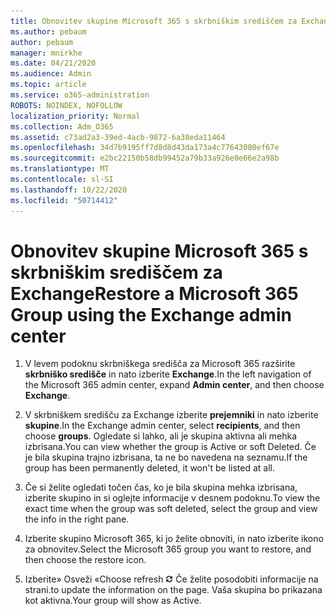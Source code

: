 ```yaml
---
title: Obnovitev skupine Microsoft 365 s skrbniškim središčem za Exchange
ms.author: pebaum
author: pebaum
manager: mnirkhe
ms.date: 04/21/2020
ms.audience: Admin
ms.topic: article
ms.service: o365-administration
ROBOTS: NOINDEX, NOFOLLOW
localization_priority: Normal
ms.collection: Adm_O365
ms.assetid: c73ad2a3-39ed-4acb-9872-6a38eda11464
ms.openlocfilehash: 34d7b9195ff7d8d8d43da173a4c77643080ef67e
ms.sourcegitcommit: e2bc22150b58db99452a79b33a926e0e66e2a98b
ms.translationtype: MT
ms.contentlocale: sl-SI
ms.lasthandoff: 10/22/2020
ms.locfileid: "50714412"
---
```

# <a name="restore-a-microsoft-365-group-using-the-exchange-admin-center"></a><span data-ttu-id="e3eb9-102">Obnovitev skupine Microsoft 365 s skrbniškim središčem za Exchange</span><span class="sxs-lookup"><span data-stu-id="e3eb9-102">Restore a Microsoft 365 Group using the Exchange admin center</span></span>

1. <span data-ttu-id="e3eb9-103">V levem podoknu skrbniškega središča za Microsoft 365 razširite **skrbniško središče** in nato izberite **Exchange**.</span><span class="sxs-lookup"><span data-stu-id="e3eb9-103">In the left navigation of the Microsoft 365 admin center, expand **Admin center**, and then choose **Exchange**.</span></span>
    
2. <span data-ttu-id="e3eb9-104">V skrbniškem središču za Exchange izberite **prejemniki** in nato izberite **skupine**.</span><span class="sxs-lookup"><span data-stu-id="e3eb9-104">In the Exchange admin center, select **recipients**, and then choose **groups**.</span></span> <span data-ttu-id="e3eb9-105">Ogledate si lahko, ali je skupina aktivna ali mehka izbrisana.</span><span class="sxs-lookup"><span data-stu-id="e3eb9-105">You can view whether the group is Active or soft Deleted.</span></span> <span data-ttu-id="e3eb9-106">Če je bila skupina trajno izbrisana, ta ne bo navedena na seznamu.</span><span class="sxs-lookup"><span data-stu-id="e3eb9-106">If the group has been permanently deleted, it won't be listed at all.</span></span>
    
3. <span data-ttu-id="e3eb9-107">Če si želite ogledati točen čas, ko je bila skupina mehka izbrisana, izberite skupino in si oglejte informacije v desnem podoknu.</span><span class="sxs-lookup"><span data-stu-id="e3eb9-107">To view the exact time when the group was soft deleted, select the group and view the info in the right pane.</span></span>
    
4. <span data-ttu-id="e3eb9-108">Izberite skupino Microsoft 365, ki jo želite obnoviti, in nato izberite ikono za obnovitev.</span><span class="sxs-lookup"><span data-stu-id="e3eb9-108">Select the Microsoft 365 group you want to restore, and then choose the restore icon.</span></span>
    
5. <span data-ttu-id="e3eb9-109">Izberite» Osveži «</span><span class="sxs-lookup"><span data-stu-id="e3eb9-109">Choose refresh</span></span> ![Ikona osveževanja](media/6464df90-2a91-4c1f-92a6-9a38c7696ac3.gif) <span data-ttu-id="e3eb9-111">Če želite posodobiti informacije na strani.</span><span class="sxs-lookup"><span data-stu-id="e3eb9-111">to update the information on the page.</span></span> <span data-ttu-id="e3eb9-112">Vaša skupina bo prikazana kot aktivna.</span><span class="sxs-lookup"><span data-stu-id="e3eb9-112">Your group will show as Active.</span></span> 
    

